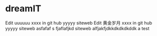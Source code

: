 dreamIT
=======
Edit uuuuuu xxxx in git hub yyyyy siteweb
Edit 黄金岁月 xxxx in git hub yyyyy siteweb
asfafaf s fjaflafjkd siteweb
alfjakfjdkkdkdkdkddk
a test
